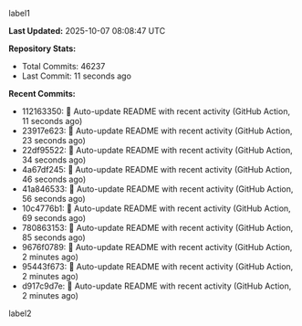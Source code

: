 
label1 
<!-- ACTIVITY_START -->
**Last Updated:** 2025-10-07 08:08:47 UTC

**Repository Stats:**
- Total Commits: 46237
- Last Commit: 11 seconds ago

**Recent Commits:**
- 112163350: 🤖 Auto-update README with recent activity (GitHub Action, 11 seconds ago)
- 23917e623: 🤖 Auto-update README with recent activity (GitHub Action, 23 seconds ago)
- 22df95522: 🤖 Auto-update README with recent activity (GitHub Action, 34 seconds ago)
- 4a67df245: 🤖 Auto-update README with recent activity (GitHub Action, 46 seconds ago)
- 41a846533: 🤖 Auto-update README with recent activity (GitHub Action, 56 seconds ago)
- 10c4776b1: 🤖 Auto-update README with recent activity (GitHub Action, 69 seconds ago)
- 780863153: 🤖 Auto-update README with recent activity (GitHub Action, 85 seconds ago)
- 9676f0789: 🤖 Auto-update README with recent activity (GitHub Action, 2 minutes ago)
- 95443f673: 🤖 Auto-update README with recent activity (GitHub Action, 2 minutes ago)
- d917c9d7e: 🤖 Auto-update README with recent activity (GitHub Action, 2 minutes ago)
<!-- ACTIVITY_END -->

label2
